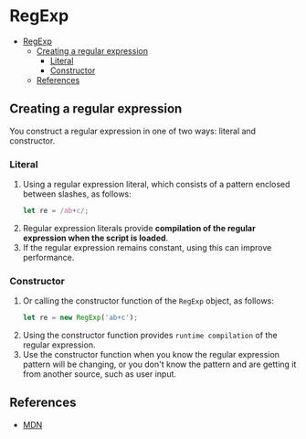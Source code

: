 # RegExp


<!-- TOC -->

- [RegExp](#regexp)
    - [Creating a regular expression](#creating-a-regular-expression)
        - [Literal](#literal)
        - [Constructor](#constructor)
    - [References](#references)

<!-- /TOC -->


## Creating a regular expression
You construct a regular expression in one of two ways: literal and constructor.

### Literal
1. Using a regular expression literal, which consists of a pattern enclosed between slashes, as follows:
    ```js
    let re = /ab+c/;
    ```
2. Regular expression literals provide **compilation of the regular expression when the script is loaded**. 
3. If the regular expression remains constant, using this can improve performance.

### Constructor
1. Or calling the constructor function of the `RegExp` object, as follows:
    ```js
    let re = new RegExp('ab+c');
    ```
2. Using the constructor function provides `runtime compilation` of the regular expression. 
3. Use the constructor function when you know the regular expression pattern will be changing, or you don't know the pattern and are getting it from another source, such as user input.


## References
* [MDN](https://developer.mozilla.org/en-US/docs/Web/JavaScript/Guide/Regular_Expressions)